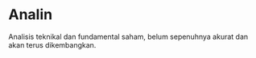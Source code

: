 # Analin
Analisis teknikal dan fundamental saham, belum sepenuhnya akurat dan akan terus dikembangkan. 
